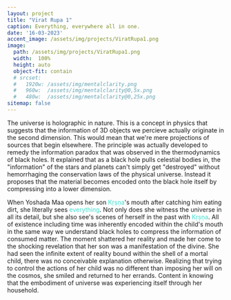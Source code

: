 ```yaml
---
layout: project
title: "Virat Rupa 1"
caption: Everything, everywhere all in one.
date: '16-03-2023'
accent_image: /assets/img/projects/ViratRupa1.png   
image: 
  path: /assets/img/projects/ViratRupa1.png  
  width:  100%
  height: auto
  object-fit: contain
  # srcset: 
  #   1920w: /assets/img/mentalclarity.png
  #   960w:  /assets/img/mentalclarity@0,5x.png
  #   480w:  /assets/img/mentalclarity@0,25x.png
sitemap: false
---
```

The universe is holographic in nature. This is a concept in physics that suggests that the information of 3D objects we percieve actually originate in the second dimension. This would mean that we're mere projections of sources that begin elsewhere. The principle was actually developed to remedy the information paradox that was observed in the thermodynamics of black holes. It explained that as a black hole pulls celestial bodies in, the "information" of the stars and planets can't simply get "destroyed" without hemorrhaging the conservation laws of the physical universe. Instead it proposes that the material becomes encoded onto the black hole itself by compressing into a lower dimension. 

When Yoshada Maa opens her son <span style="color:turquoise">Kṛṣṇa</span>'s mouth after catching him eating dirt, she literally sees <span style="color:turquoise">everything</span>. Not only does she witness the universe in all its detail, but she also see's scenes of herself in the past with <span style="color:turquoise">Kṛṣṇa</span>. All of existence including time was inherently encoded within the child's mouth in the same way we understand black holes to compress the information of consumed matter. The moment shattered her reality and made her come to the shocking revelation that her son was a manifestation of the divine. She had seen the infinite extent of reality bound within the shell of a mortal child, there was no conceivable explanation otherwise. Realizing that trying to control the actions of her child was no different than imposing her will on the cosmos, she smiled and returned to her errands. Content in knowing that the embodiment of universe was experiencing itself through her household.          
  